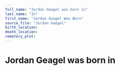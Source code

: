 ```yaml
---
full_name: "Jordan Geagel was born in"
last_name: "In"
first_name: "Jordan Geagel Was Born"
source_file: "Jordan Gaegel"
birth_location:
death_location:
cemetery_plot: 
---
```

# Jordan Geagel was born in
